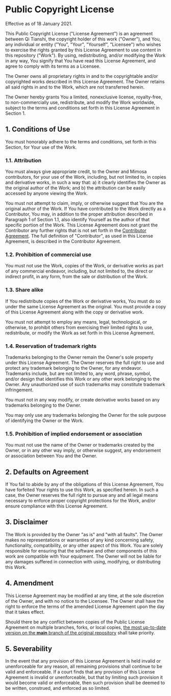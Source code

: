 # Public Copyright License
Effective as of 18 January 2021.

This Public Copyright License ("License Agreement") is an agreement between Qi Tianshi, the copyright holder of this work ("Owner"), and You, any individual or entity ("You", "Your", "Yourself", "Licensee") who wishes to exercise the rights granted by this License Agreement to use content in this repository ("Work"). By using, redistributing, and/or modifying the Work in any way, You signify that You have read this License Agreement, and agree to comply with its terms as a Licensee.  

The Owner owns all proprietary rights in and to the copyrightable and/or copyrighted works described in this License Agreement. The Owner retains all said rights in and to the Work, which are not transferred herein.

The Owner hereby grants You a limited, nonexclusive license, royalty-free, to non-commercially use, redistribute, and modify the Work worldwide, subject to the terms and conditions set forth in this License Agreement in Section 1.

## 1. Conditions of Use
You must honorably adhere to the terms and conditions, set forth in this Section, for Your use of the Work. 

### 1.1. Attribution
You must always give appropriate credit, to the Owner and Mimosa contributors, for your use of the Work, including, but not limited to, in copies and derivative works, in such a way that: a) it clearly identifies the Owner as the original author of the Work; and b) the attribution can be easily accessed by anyone viewing the Work.

You must not attempt to claim, imply, or otherwise suggest that You are the original author of the Work. If You have contributed to the Work directly as a Contributor, You may, in addition to the proper attribution described in Paragraph 1 of Section 1.1, also identify Yourself as the author of that specific portion of the Work. This License Agreement does not grant the Contributor any further rights that is not set forth in the [Contributor Agreement](./docs/Contributor%20Agreement.md). The full definition of "Contributor", as used in this License Agreement, is described in the Contributor Agreement.

### 1.2. Prohibition of commercial use
You must not use the Work, copies of the Work, or derivative works as part of any commercial endeavor, including, but not limited to, the direct or indirect profit, in any form, from the sale or distribution of the Work.

### 1.3. Share alike
If You redistribute copies of the Work or derivative works, You must do so under the same License Agreement as the original. You must provide a copy of this License Agreement along with the copy or derivative work.

You must not attempt to employ any means, legal, technological, or otherwise, to prohibit others from exercising their limited rights to use, redistribute, or modify the Work as set forth in this License Agreement.

### 1.4. Reservation of trademark rights
Trademarks belonging to the Owner remain the Owner's sole property under this License Agreement. The Owner reserves the full right to use and protect any trademark belonging to the Owner, for any endeavor. Trademarks include, but are not limited to, any word, phrase, symbol, and/or design that identifies this Work or any other work belonging to the Owner. Any unauthorized use of such trademarks may constitute trademark infringement.

You must not in any way modify, or create derivative works based on any trademarks belonging to the Owner.

You may only use any trademarks belonging the Owner for the sole purpose of identifying the Owner or the Work.

### 1.5. Prohibition of implied endorsement or association
You must not use the name of the Owner or trademarks created by the Owner, or in any other way imply, or otherwise suggest, any endorsement or association between You and the Owner.

## 2. Defaults on Agreement
If You fail to abide by any of the obligations of this License Agreement, You have forfeited Your rights to use this Work, as specified herein. In such a case, the Owner reserves the full right to pursue any and all legal means necessary to enforce proper copyright protections for the Work, and/or ensure compliance with this License Agreement.

## 3. Disclaimer
The Work is provided by the Owner "as is" and "with all faults". The Owner makes no representations or warranties of any kind concerning safety, functionality, compatibility, or any other aspect of this Work. You are solely responsible for ensuring that the software and other components of this work are compatible with Your equipment. The Owner will not be liable for any damages suffered in connection with using, modifying, or distributing this Work.

## 4. Amendment
This License Agreement may be modified at any time, at the sole discretion of the Owner, and with no notice to the Licensee. The Owner shall have the right to enforce the terms of the amended License Agreement upon the day that it takes effect.

Should there be any conflict between copies of the Public License Agreement on multiple branches, forks, or local copies, [the most up-to-date version on the __main__ branch of the original repository](https://github.com/qitianshi/mimosa-app/blob/main/LICENSE.md) shall take priority.

## 5. Severability
In the event that any provision of this License Agreement is held invalid or unenforceable for any reason, all remaining provisions shall continue to be valid and enforceable. If a court finds that any provision of this License Agreement is invalid or unenforceable, but that by limiting such provision it would become valid or enforceable, then such provision shall be deemed to be written, construed, and enforced as so limited.
